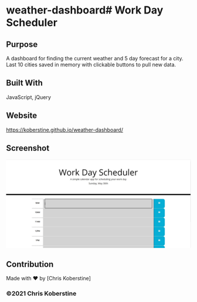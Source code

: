# weather-dashboard# Work Day Scheduler

## Purpose
A dashboard for finding the current weather and 5 day forecast for a city. Last 10 cities saved in memory with clickable buttons to pull new data.

## Built With
JavaScript, jQuery

## Website
https://koberstine.github.io/weather-dashboard/

## Screenshot
![](https://github.com/koberstine/work-day-scheduler/blob/main/screenshot.jpg)

## Contribution
Made with ❤️ by [Chris Koberstine]

### ©️2021 Chris Koberstine
